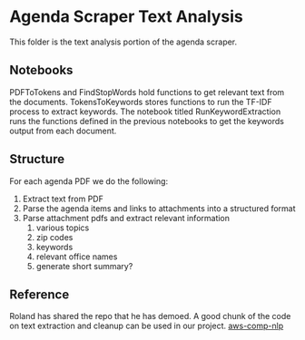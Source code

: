 # Agenda Scraper Text Analysis

This folder is the text analysis portion of the agenda scraper.

## Notebooks
PDFToTokens and FindStopWords hold functions to get relevant text from the documents. TokensToKeywords stores functions to run the TF-IDF process to extract keywords. The notebook titled RunKeywordExtraction runs the functions defined in the previous notebooks to get the keywords output from each document.

## Structure

For each agenda PDF we do the following:

1. Extract text from PDF
2. Parse the agenda items and links to attachments into a structured format
3. Parse attachment pdfs and extract relevant information
   1. various topics
   2. zip codes
   3. keywords
   4. relevant office names
   5. generate short summary?

## Reference

Roland has shared the repo that he has demoed. A good chunk of the code on text extraction and cleanup can be used in our project. [aws-comp-nlp](https://github.com/shengxio/aws-comp-nlp.git)
